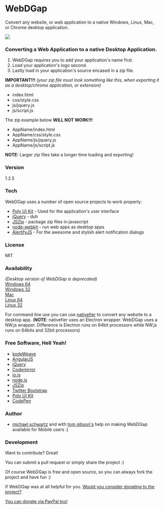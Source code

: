 # WebDGap
Convert any website, or web application to a native Windows, Linux, Mac, or Chrome desktop application.

![](https://raw.githubusercontent.com/mikethedj4/WebDGap/gh-pages/imgs/screenshot.png)

### Converting a Web Application to a native Desktop Application.

 1. WebDGap requires you to add your application's name first.
 2. Load your application's logo second.
 3. Lastly load in your application's source encased in a zip file.
 
**IMPORTANT!!!** *(your zip file must look something like this, when exporting it as a desktop/chrome application, or extension)*

 - index.html
 - css/style.css
 - js/jquery.js
 - js/script.js
 
The zip example below **WILL NOT WORK!!!**

 - AppName/index.html
 - AppName/css/style.css
 - AppName/js/jquery.js
 - AppName/js/script.js
 
**NOTE:** Larger zip files take a longer time loading and exporting!

### Version
1.2.5

### Tech

WebDGap uses a number of open source projects to work properly:

* [Poly UI Kit](https://github.com/Guilh/Poly) - Used for the application's user interface
* [jQuery](http://jquery.com/) - duh
* [JSZip](https://stuk.github.io/jszip/) - package zip files in javascript
* [node-webkit](http://nwjs.io/) - run web apps as desktop apps
* [AlertifyJS](http://alertifyjs.com/) - For the awesome and stylish alert notification dialogs

### License
MIT

### Availability

*(Desktop version of WebDGap is deprecated)*  
[Windows 64](https://sourceforge.net/projects/webdgap/files/v1.2.4/WebDGap-win.zip/download)  
[Windows 32](https://sourceforge.net/projects/webdgap/files/v1.2.4/WebDGap-win32.zip/download)  
[Mac](https://sourceforge.net/projects/webdgap/files/v1.2.4/WebDGap-mac.zip/download)  
[Linux 64](https://sourceforge.net/projects/webdgap/files/v1.2.4/WebDGap-lin.zip/download)  
[Linux 32](https://sourceforge.net/projects/webdgap/files/v1.2.4/WebDGap-lin32.zip/download) 

For command line use you can use [nativefier](https://github.com/jiahaog/nativefier) to convert any website to a desktop app. (**NOTE**: nativefier uses an Electron wrapper. WebDGap uses a NW.js wrapper. Difference is Electron runs on 64bit processors while NW.js runs on 64bits and 32bit processors)

### Free Software, Hell Yeah!

- [kodeWeave](http://kodeweave.sourceforge.net/)
- [AngularJS](http://angularjs.org)
- [jQuery](http://jquery.com)
- [Codemirror](http://codemirror.net/)
- [io.js](https://iojs.org/en/index.html)
- [node.js](http://nodejs.org)
- [JSZip](https://stuk.github.io/jszip/)
- [Twitter Bootstrap](http://twitter.github.com/bootstrap/)
- [Poly UI Kit](https://github.com/Guilh/Poly)
- [CodePen](http://codepen.io/mikethedj4)

### Author

- [michael schwartz](http://mikethedj4.github.io/) and with [tom gibson's](http://www.tomgibsonconsulting.com/) help on making WebDGap available for Mobile users :)

### Development

Want to contribute? Great!  

You can submit a pull request or simply share the project :)

Of course WebDGap is free and open source, so you can always fork the project and have fun :)

If WebDGap was at all helpful for you. [Would you consider donating to the project?](https://cash.me/$mschwar4)

[You can donate via PayPal too!](https://www.paypal.com/us/cgi-bin/webscr?cmd=_flow&SESSION=JryIEtO_GiYnqlvRfV6BGnO6bAxR3JtIQif2j1z1eFYuoLkYf_XZOY6QbWe&dispatch=5885d80a13c0db1f8e263663d3faee8dcce3e160f5b9538489e17951d2c62172)